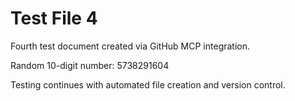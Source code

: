 # Test File 4

Fourth test document created via GitHub MCP integration.

Random 10-digit number: 5738291604

Testing continues with automated file creation and version control.